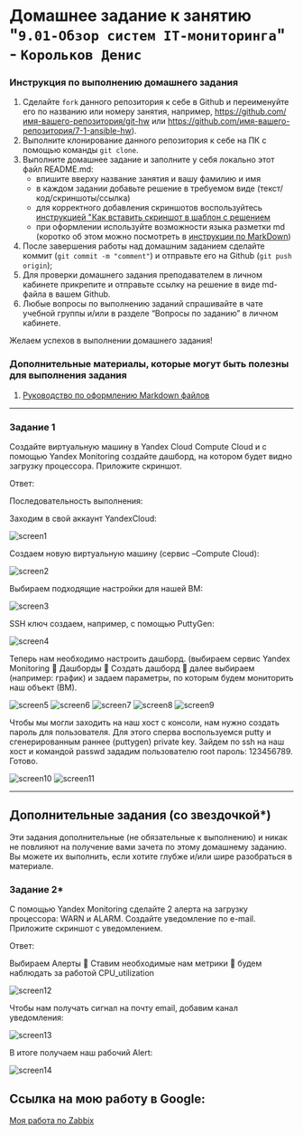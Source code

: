 # Домашнее задание к занятию "`9.01-Обзор систем IT-мониторинга`" - `Корольков Денис`


### Инструкция по выполнению домашнего задания

   1. Сделайте `fork` данного репозитория к себе в Github и переименуйте его по названию или номеру занятия, например, https://github.com/имя-вашего-репозитория/git-hw или  https://github.com/имя-вашего-репозитория/7-1-ansible-hw).
   2. Выполните клонирование данного репозитория к себе на ПК с помощью команды `git clone`.
   3. Выполните домашнее задание и заполните у себя локально этот файл README.md:
      - впишите вверху название занятия и вашу фамилию и имя
      - в каждом задании добавьте решение в требуемом виде (текст/код/скриншоты/ссылка)
      - для корректного добавления скриншотов воспользуйтесь [инструкцией "Как вставить скриншот в шаблон с решением](https://github.com/netology-code/sys-pattern-homework/blob/main/screen-instruction.md)
      - при оформлении используйте возможности языка разметки md (коротко об этом можно посмотреть в [инструкции  по MarkDown](https://github.com/netology-code/sys-pattern-homework/blob/main/md-instruction.md))
   4. После завершения работы над домашним заданием сделайте коммит (`git commit -m "comment"`) и отправьте его на Github (`git push origin`);
   5. Для проверки домашнего задания преподавателем в личном кабинете прикрепите и отправьте ссылку на решение в виде md-файла в вашем Github.
   6. Любые вопросы по выполнению заданий спрашивайте в чате учебной группы и/или в разделе “Вопросы по заданию” в личном кабинете.
   
Желаем успехов в выполнении домашнего задания!
   
### Дополнительные материалы, которые могут быть полезны для выполнения задания

1. [Руководство по оформлению Markdown файлов](https://gist.github.com/Jekins/2bf2d0638163f1294637#Code)

---

### Задание 1

Создайте виртуальную машину в Yandex Cloud Compute Cloud и с помощью Yandex Monitoring создайте дашборд, на котором будет видно загрузку процессора.
Приложите скриншот.

Ответ:


Последовательность выполнения:

Заходим в свой аккаунт YandexCloud:  

![screen1](https://github.com/KorolkovDenis/Zabbix-dz1/blob/main/Screen/screen1.png)

Создаем новую виртуальную машину (сервис –Compute Cloud):

![screen2](https://github.com/KorolkovDenis/Zabbix-dz1/blob/main/Screen/screen2.png)

Выбираем подходящие настройки для нашей ВМ:

![screen3](https://github.com/KorolkovDenis/Zabbix-dz1/blob/main/Screen/screen3.png)

SSH ключ создаем, например, с помощью PuttyGen:

![screen4](https://github.com/KorolkovDenis/Zabbix-dz1/blob/main/Screen/screen4.png)

Теперь нам необходимо настроить дашборд. (выбираем сервис Yandex Monitoring  Дашборды  Создать дашборд  далее выбираем (например: график) и задаем параметры, по которым будем мониторить наш объект (ВМ).

![screen5](https://github.com/KorolkovDenis/Zabbix-dz1/blob/main/Screen/screen5.png)
![screen6](https://github.com/KorolkovDenis/Zabbix-dz1/blob/main/Screen/screen6.png)
![screen7](https://github.com/KorolkovDenis/Zabbix-dz1/blob/main/Screen/screen7.png)
![screen8](https://github.com/KorolkovDenis/Zabbix-dz1/blob/main/Screen/screen8.png)
![screen9](https://github.com/KorolkovDenis/Zabbix-dz1/blob/main/Screen/screen9.png)

Чтобы мы могли заходить на наш хост с консоли, нам нужно создать пароль для пользователя. Для этого сперва воспользуемся putty и сгенерированным раннее (puttygen) private key. Зайдем по ssh на наш хост и командой passwd зададим пользователю root пароль: 123456789. Готово.

![screen10](https://github.com/KorolkovDenis/Zabbix-dz1/blob/main/Screen/screen10.png)
![screen11](https://github.com/KorolkovDenis/Zabbix-dz1/blob/main/Screen/screen11.png)


---
## Дополнительные задания (со звездочкой*)

Эти задания дополнительные (не обязательные к выполнению) и никак не повлияют на получение вами зачета по этому домашнему заданию. Вы можете их выполнить, если хотите глубже и/или шире разобраться в материале.

### Задание 2*

С помощью Yandex Monitoring сделайте 2 алерта на загрузку процессора: WARN и ALARM. Создайте уведомление по e-mail.
Приложите скриншот с уведомлением.

Ответ:

Выбираем Алерты  Ставим необходимые нам метрики  будем наблюдать за работой CPU_utilization

![screen12](https://github.com/KorolkovDenis/Zabbix-dz1/blob/main/Screen/screen12.png)

Чтобы нам получать сигнал на почту email, добавим канал уведомления:

![screen13](https://github.com/KorolkovDenis/Zabbix-dz1/blob/main/Screen/screen13.png)

В итоге получаем наш рабочий Alert:

![screen14](https://github.com/KorolkovDenis/Zabbix-dz1/blob/main/Screen/screen14.png)


## Ссылка на мою работу в Google:

[Моя работа по Zabbix](https://docs.google.com/document/d/1HskjyD9W_HNKI3BXPL3VlcHLB_2EXMF3/edit?usp=share_link&ouid=104113173630640462528&rtpof=true&sd=true)
